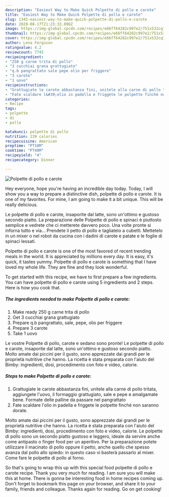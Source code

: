 ```yaml
---
description: "Easiest Way to Make Quick Polpette di pollo e carote"
title: "Easiest Way to Make Quick Polpette di pollo e carote"
slug: 1345-easiest-way-to-make-quick-polpette-di-pollo-e-carote
date: 2020-08-17T21:23:33.896Z
image: https://img-global.cpcdn.com/recipes/e66ff64282c997e2/751x532cq70/polpette-di-pollo-e-carote-recipe-main-photo.jpg
thumbnail: https://img-global.cpcdn.com/recipes/e66ff64282c997e2/751x532cq70/polpette-di-pollo-e-carote-recipe-main-photo.jpg
cover: https://img-global.cpcdn.com/recipes/e66ff64282c997e2/751x532cq70/polpette-di-pollo-e-carote-recipe-main-photo.jpg
author: Lena Ferguson
ratingvalue: 4.2
reviewcount: 7745
recipeingredient:
- "250 g carne trita di pollo"
- "3 cucchiai grana grattugiato"
- "q.b pangrattato sale pepe olio per friggere"
- "3 carote"
- "1 uovo"
recipeinstructions:
- "Grattugiate le carote abbastanza fini, unitele alla carne di pollo tritata, aggiungete l&#39;uovo, il formaggio grattugiato, sale e pepe e amalgamate bene. Formate delle palline da passare nel pangrattato"
- "Fate scaldare l&#39;olio in padella e friggete le polpette finché non saranno dorate."
categories:
- Recipe
tags:
- polpette
- di
- pollo

katakunci: polpette di pollo 
nutrition: 239 calories
recipecuisine: American
preptime: "PT18M"
cooktime: "PT40M"
recipeyield: "4"
recipecategory: Dinner

---
```



![Polpette di pollo e carote](https://img-global.cpcdn.com/recipes/e66ff64282c997e2/751x532cq70/polpette-di-pollo-e-carote-recipe-main-photo.jpg)

Hey everyone, hope you're having an incredible day today. Today, I will show you a way to prepare a distinctive dish, polpette di pollo e carote. It is one of my favorites. For mine, I am going to make it a bit unique. This will be really delicious.

Le polpette di pollo e carote, insaporite dal latte, sono un&#39;ottimo e gustoso secondo piatto. La preparazione delle Polpette di pollo e spinaci è piuttosto semplice e vedrete che ci metterete davvero poco. Una volte pronte si inforna tutto e via… Prendete il petto di pollo e tagliatelo a cubetti. Mettetelo in un mixer o nel robot da cucina con i dadini di carote e patate e le foglie di spinaci lessati.

Polpette di pollo e carote is one of the most favored of recent trending meals in the world. It is appreciated by millions every day. It is easy, it's quick, it tastes yummy. Polpette di pollo e carote is something that I have loved my whole life. They are fine and they look wonderful.


To get started with this recipe, we have to first prepare a few ingredients. You can have polpette di pollo e carote using 5 ingredients and 2 steps. Here is how you cook that.

<!--inarticleads1-->

##### The ingredients needed to make Polpette di pollo e carote:

1. Make ready 250 g carne trita di pollo
1. Get 3 cucchiai grana grattugiato
1. Prepare q.b pangrattato, sale, pepe, olio per friggere
1. Prepare 3 carote
1. Take 1 uovo


Le vostre Polpette di pollo, carote e sedano sono pronte! Le polpette di pollo e carote, insaporite dal latte, sono un&#39;ottimo e gustoso secondo piatto. Molto amate dai piccini per il gusto, sono apprezzate dai grandi per le proprietà nutritive che hanno. La ricetta è stata preparata con l&#39;aiuto del Bimby: ingredienti, dosi, procedimento con foto e video, calorie. 

<!--inarticleads2-->

##### Steps to make Polpette di pollo e carote:

1. Grattugiate le carote abbastanza fini, unitele alla carne di pollo tritata, aggiungete l&#39;uovo, il formaggio grattugiato, sale e pepe e amalgamate bene. Formate delle palline da passare nel pangrattato
1. Fate scaldare l&#39;olio in padella e friggete le polpette finché non saranno dorate.


Molto amate dai piccini per il gusto, sono apprezzate dai grandi per le proprietà nutritive che hanno. La ricetta è stata preparata con l&#39;aiuto del Bimby: ingredienti, dosi, procedimento con foto e video, calorie. Le polpette di pollo sono un secondo piatto gustoso e leggero, ideale da servire anche come antipasto o finger food per un aperitivo. Per la preparazione potete utilizzare il macinato di pollo oppure il petto, anche quello che spesso avanza dal pollo allo spiedo: in questo caso vi basterà passarlo al mixer. Come fare le polpette di pollo al forno. 

So that's going to wrap this up with this special food polpette di pollo e carote recipe. Thank you very much for reading. I am sure you will make this at home. There is gonna be interesting food in home recipes coming up. Don't forget to bookmark this page on your browser, and share it to your family, friends and colleague. Thanks again for reading. Go on get cooking!
